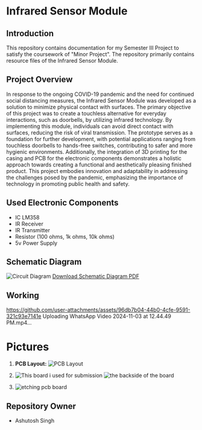 # Infrared Sensor Module

## Introduction
This repository contains documentation for my Semester III Project to satisfy the coursework of "Minor Project". The repository primarily contains resource files of the Infrared Sensor Module.

## Project Overview
In response to the ongoing COVID-19 pandemic and the need for continued social distancing measures, the Infrared Sensor Module was developed as a solution to minimize physical contact with surfaces. The primary objective of this project was to create a touchless alternative for everyday interactions, such as doorbells, by utilizing infrared technology. By implementing this module, individuals can avoid direct contact with surfaces, reducing the risk of viral transmission. The prototype serves as a foundation for further development, with potential applications ranging from touchless doorbells to hands-free switches, contributing to safer and more hygienic environments. Additionally, the integration of 3D printing for the casing and PCB for the electronic components demonstrates a holistic approach towards creating a functional and aesthetically pleasing finished product. This project embodies innovation and adaptability in addressing the challenges posed by the pandemic, emphasizing the importance of technology in promoting public health and safety.

## Used Electronic Components
- IC LM358
- IR Receiver
- IR Transmitter
- Resistor (100 ohms, 1k ohms, 10k ohms)
- 5v Power Supply


## Schematic Diagram
![Circuit Diagram](https://github.com/Ashutoshss/InfraredSensorModule/assets/103228643/764b7738-4fbd-43d9-8f2a-6d3121ac628b)
[Download Schematic Diagram PDF](https://github.com/Ashutoshss/InfraredSensorModule/files/15153404/Circuit.Diagram.pdf)

## Working
   
   https://github.com/user-attachments/assets/96db7b04-44b0-4cfe-9591-321c93e7141e
   Uploading WhatsApp Video 2024-11-03 at 12.44.49 PM.mp4…

# Pictures
1. **PCB Layout:**
   ![PCB Layout](https://github.com/Ashutoshss/InfraredSensorModule/assets/103228643/40ceb070-d768-4d6a-884e-d362a570e123)

2.
   ![This board i used for submission](https://github.com/user-attachments/assets/27a5365e-86b8-4c2a-884f-fe299fd958bb)
  ![the backside of the board](https://github.com/user-attachments/assets/517b1789-981a-4ff0-810b-dac5b3cbe920)

3.
   ![etching pcb board](https://github.com/user-attachments/assets/75a81cc6-c241-44e0-b863-4c9fc74cc427)




## Repository Owner
- Ashutosh Singh
